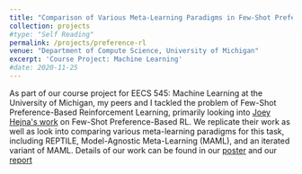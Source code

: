 ```yaml
---
title: "Comparison of Various Meta-Learning Paradigms in Few-Shot Preference Based Reinforcement Learning"
collection: projects
#type: "Self Reading"
permalink: /projects/preference-rl
venue: "Department of Compute Science, University of Michigan"
excerpt: 'Course Project: Machine Learning'
#date: 2020-11-25
---
```


As part of our course project for EECS 545: Machine Learning at the University of Michigan, my peers and I tackled the problem of Few-Shot Preference-Based Reinforcement Learning, primarily looking into [Joey Hejna's work](https://arxiv.org/abs/2212.03363) on Few-Shot Preference-Based RL. We replicate their work as well as look into comparing various meta-learning paradigms for this task, including REPTILE, Model-Agnostic Meta-Learning (MAML), and an iterated variant of MAML. Details of our work can be found in our [poster](https://ishankapnadak.github.io/files/preference-rl-poster.pdf) and our [report](https://ishankapnadak.github.io/files/preference-rl-report.pdf)